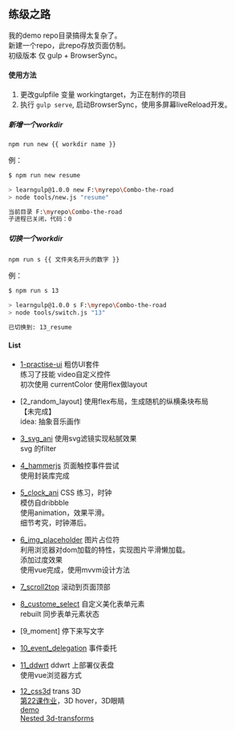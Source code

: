 ## 练级之路 

我的demo repo目录搞得太复杂了。  
新建一个repo，此repo存放页面仿制。  
初级版本 仅 gulp + BrowserSync。

#### 使用方法 

1. 更改gulpfile 变量 workingtarget，为正在制作的项目
2. 执行 `gulp serve`, 启动BrowserSync，使用多屏幕liveReload开发。

##### 新增一个workdir 
```
npm run new {{ workdir name }}
```
例：  
```bash
$ npm run new resume

> learngulp@1.0.0 new F:\myrepo\Combo-the-road
> node tools/new.js "resume"

当前目录 F:\myrepo\Combo-the-road
子进程已关闭，代码：0
```
##### 切换一个workdir 
```
npm run s {{ 文件夹名开头的数字 }}
```
例：
```bash
$ npm run s 13

> learngulp@1.0.0 s F:\myrepo\Combo-the-road
> node tools/switch.js "13"

已切换到: 13_resume
```
#### List

- [1-practise-ui](1_practise_ui/) 粗仿UI套件  
练习了技能 video自定义控件  
初次使用 currentColor
使用flex做layout

- [2_random_layout] 使用flex布局，生成随机的纵横条块布局  
【未完成】  
idea: 抽象音乐画作

- [3_svg_ani](3_svg_ani/) 使用svg滤镜实现粘腻效果  
svg 的filter  

- [4_hammerjs](4_hammerjs) 页面触控事件尝试  
使用封装库完成

- [5_clock_ani](5_clock_ani) CSS 练习，时钟  
模仿自dribbble  
使用animation，效果平滑。  
细节考究，时钟滞后。

- [6_img_placeholder](6_img_placeholder) 图片占位符  
利用浏览器对dom加载的特性，实现图片平滑懒加载。  
添加过度效果  
使用vue完成，使用mvvm设计方法

- [7_scroll2top](7_scroll2top) 滚动到页面顶部  

- [8_custome_select](8_custome_select) 自定义美化表单元素  
rebuilt 同步表单元素状态

- [9_moment]  停下来写文字

- [10_event_delegation](10_event_delegation) 事件委托


- [11_ddwrt](11_ddwrt) ddwrt 上部署仪表盘  
使用vue浏览器方式

- [12_css3d](12_css3d/) trans 3D  
[第22课作业](12_css3d/homework.html)，3D hover，3D眼睛  
[demo](12_css3d/index.html)  
[Nested 3d-transforms](https://davidwalsh.name/3d-transforms)  